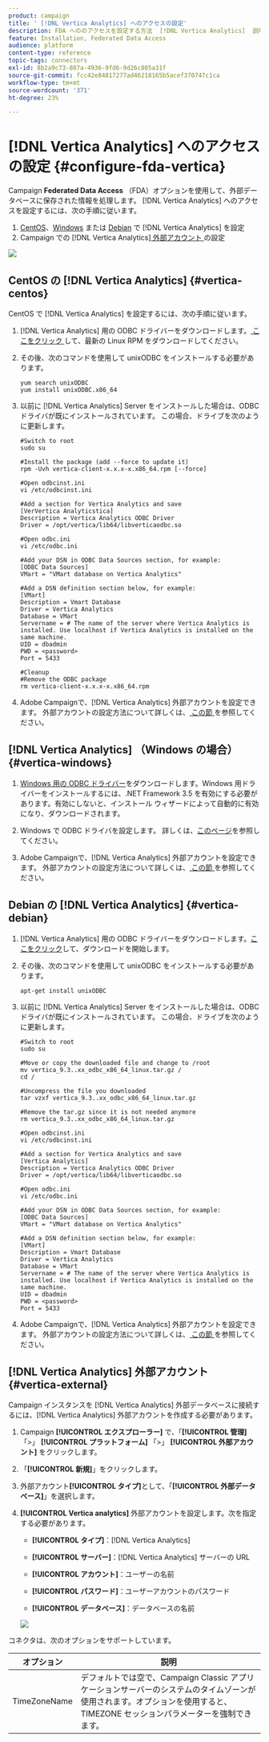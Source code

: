 ```yaml
---
product: campaign
title: ' [!DNL Vertica Analytics] へのアクセスの設定'
description: FDA へののアクセスを設定する方法  [!DNL Vertica Analytics]  説明します
feature: Installation, Federated Data Access
audience: platform
content-type: reference
topic-tags: connectors
exl-id: 8b2a9c73-807a-4936-9fd6-9d26c805a31f
source-git-commit: fcc42e84817277ad46218165b5acef370747c1ca
workflow-type: tm+mt
source-wordcount: '371'
ht-degree: 23%

---
```


# [!DNL Vertica Analytics] へのアクセスの設定 {#configure-fda-vertica}



Campaign **Federated Data Access** （FDA）オプションを使用して、外部データベースに保存された情報を処理します。 [!DNL Vertica Analytics] へのアクセスを設定するには、次の手順に従います。

1. [CentOS](#vertica-centos)、[Windows](#vertica-windows) または [Debian](#vertica-debian) で [!DNL Vertica Analytics] を設定
1. Campaign での [!DNL Vertica Analytics][ 外部アカウント ](#vertica-external) の設定

![](assets/snowflake_3.png)

## CentOS の [!DNL Vertica Analytics] {#vertica-centos}

CentOS で [!DNL Vertica Analytics] を設定するには、次の手順に従います。

1. [!DNL Vertica Analytics] 用の ODBC ドライバーをダウンロードします。[ ここをクリック ](https://www.vertica.com/download/vertica/client-drivers/) して、最新の Linux RPM をダウンロードしてください。

1. その後、次のコマンドを使用して unixODBC をインストールする必要があります。

   ```
   yum search unixODBC
   yum install unixODBC.x86_64
   ```

1. 以前に [!DNL Vertica Analytics] Server をインストールした場合は、ODBC ドライバが既にインストールされています。 この場合、ドライブを次のように更新します。

   ```
   #Switch to root
   sudo su
   
   #Install the package (add --force to update it)
   rpm -Uvh vertica-client-x.x.x-x.x86_64.rpm [--force]
   
   #Open odbcinst.ini
   vi /etc/odbcinst.ini
   
   #Add a section for Vertica Analytics and save
   [VerVertica Analyticstica]
   Description = Vertica Analytics ODBC Driver
   Driver = /opt/vertica/lib64/libverticaodbc.so
   
   #Open odbc.ini
   vi /etc/odbc.ini
   
   #Add your DSN in ODBC Data Sources section, for example:
   [ODBC Data Sources]
   VMart = "VMart database on Vertica Analytics"
   
   #Add a DSN definition section below, for example:
   [VMart]
   Description = Vmart Database
   Driver = Vertica Analytics
   Database = VMart
   Servername = # The name of the server where Vertica Analytics is installed. Use localhost if Vertica Analytics is installed on the same machine.
   UID = dbadmin
   PWD = <password>
   Port = 5433
   
   #Cleanup
   #Remove the ODBC package
   rm vertica-client-x.x.x-x.x86_64.rpm
   ```

1. Adobe Campaignで、[!DNL Vertica Analytics] 外部アカウントを設定できます。 外部アカウントの設定方法について詳しくは、[ この節 ](#vertica-external) を参照してください。

## [!DNL Vertica Analytics] （Windows の場合） {#vertica-windows}

1. [Windows 用の ODBC ドライバー](https://www.vertica.com/download/vertica/client-drivers/)をダウンロードします。Windows 用ドライバーをインストールするには、.NET Framework 3.5 を有効にする必要があります。有効にしないと、インストール ウィザードによって自動的に有効になり、ダウンロードされます。

1. Windows で ODBC ドライバを設定します。 詳しくは、[このページ](https://www.vertica.com/docs/9.2.x/HTML/Content/Authoring/ConnectingToVertica/ClientODBC/SettingUpADSN.htm)を参照してください。

1. Adobe Campaignで、[!DNL Vertica Analytics] 外部アカウントを設定できます。 外部アカウントの設定方法について詳しくは、[ この節 ](#vertical-external) を参照してください。

## Debian の [!DNL Vertica Analytics] {#vertica-debian}

1. [!DNL Vertica Analytics] 用の ODBC ドライバーをダウンロードします。[ここをクリック](https://sfc-repo.snowflakecomputing.com/odbc/linux/latest/index.html)して、ダウンロードを開始します。

1. その後、次のコマンドを使用して unixODBC をインストールする必要があります。

   ```
   apt-get install unixODBC
   ```

1. 以前に [!DNL Vertica Analytics] Server をインストールした場合は、ODBC ドライバが既にインストールされています。 この場合、ドライブを次のように更新します。

   ```
   #Switch to root
   sudo su
   
   #Move or copy the downloaded file and change to /root
   mv vertica_9.3..xx_odbc_x86_64_linux.tar.gz /
   cd /
   
   #Uncompress the file you downloaded
   tar vzxf vertica_9.3..xx_odbc_x86_64_linux.tar.gz
   
   #Remove the tar.gz since it is not needed anymore
   rm vertica_9.3..xx_odbc_x86_64_linux.tar.gz
   
   #Open odbcinst.ini
   vi /etc/odbcinst.ini
   
   #Add a section for Vertica Analytics and save
   [Vertica Analytics]
   Description = Vertica Analytics ODBC Driver
   Driver = /opt/vertica/lib64/libverticaodbc.so
   
   #Open odbc.ini
   vi /etc/odbc.ini
   
   #Add your DSN in ODBC Data Sources section, for example:
   [ODBC Data Sources]
   VMart = "VMart database on Vertica Analytics"
   
   #Add a DSN definition section below, for example:
   [VMart]
   Description = Vmart Database
   Driver = Vertica Analytics
   Database = VMart
   Servername = # The name of the server where Vertica Analytics is installed. Use localhost if Vertica Analytics is installed on the same machine.
   UID = dbadmin
   PWD = <password>
   Port = 5433
   ```

1. Adobe Campaignで、[!DNL Vertica Analytics] 外部アカウントを設定できます。 外部アカウントの設定方法について詳しくは、[ この節 ](#vertica-external) を参照してください。

## [!DNL Vertica Analytics] 外部アカウント {#vertica-external}

Campaign インスタンスを [!DNL Vertica Analytics] 外部データベースに接続するには、[!DNL Vertica Analytics] 外部アカウントを作成する必要があります。

1. Campaign **[!UICONTROL エクスプローラー]** で、「**[!UICONTROL 管理]** 「>」 **[!UICONTROL プラットフォーム]** 「>」 **[!UICONTROL 外部アカウント]** をクリックします。

1. 「**[!UICONTROL 新規]**」をクリックします。

1. 外部アカウント&#x200B;**[!UICONTROL タイプ]**&#x200B;として、「**[!UICONTROL 外部データベース]**」を選択します。

1. **[!UICONTROL Vertica analytics]** 外部アカウントを設定します。次を指定する必要があります。

   * **[!UICONTROL タイプ]**：[!DNL Vertica Analytics]

   * **[!UICONTROL サーバー]**：[!DNL Vertica Analytics] サーバーの URL

   * **[!UICONTROL アカウント]**：ユーザーの名前

   * **[!UICONTROL パスワード]**：ユーザーアカウントのパスワード

   * **[!UICONTROL データベース]**：データベースの名前

   ![](assets/vertica.png)

コネクタは、次のオプションをサポートしています。

| オプション | 説明 |
|---|---|
| TimeZoneName | デフォルトでは空で、Campaign Classic アプリケーションサーバーのシステムのタイムゾーンが使用されます。オプションを使用すると、TIMEZONE セッションパラメーターを強制できます。 |

